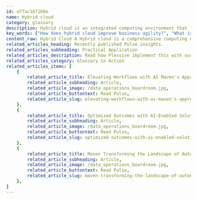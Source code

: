 ```yaml
---
id: e77ac167168e
name: Hybrid cloud
category: glossary
description: Hybrid cloud is an integrated computing environment that fuses on-premise, private, and public clouds to provide superior business agility, enabling enterprises to seamlessly manage data, applications, and IT processes while navigating the complexities of digital transformation.
key_words: ["How does hybrid cloud improve business agility?", "What is hybrid cloud computing environment?", "Why is hybrid cloud important for digital transformation?", "How does hybrid cloud support customer experience?", "What are the competitive advantages of hybrid cloud?", "What challenges come with implementing a hybrid cloud strategy?", "How does hybrid cloud facilitate the transition of legacy applications?", "How can hybrid cloud modernize core business platforms?", "What are the resource challenges in adopting hybrid cloud?", "How does Maven Technologies assist with hybrid cloud integration?"]
content_raw: Hybrid Cloud A Hybrid cloud is a comprehensive computing environment that harmoniously utilises a mix of on-premise, private cloud, and public cloud services. This optimised combination houses an organization’s data and applications, shifting the paradigm of how infrastructure and applications are deployed. This new approach has emerged from the continued digital transformation of businesses, offering improved business agility and effective support for customer experience and competitive advantage-focused business priorities. The core business benefit of a hybrid cloud is its ability to offer unmatched agility, accelerating an enterprise's ability to adapt, pivot and transfer data and applications as required. This adaptive environment facilitates seamless, secure orchestration of workloads across a diverse range of cloud landing zones. Therefore, a hybrid cloud-based strategy can spearhead the efficient transition of legacy applications, modernisation of core platforms, and creation of an agile IT backbone to support future workflows and processes. However, the journey to implement an effective hybrid cloud strategy comes with its unique set of challenges. These hurdles include strained resources, delivery delays, dependencies on legacy infrastructure, and most crucially, lack of strategic business and technical partnerships. Many organizations find themselves struggling to bridge the gap between what optimally should be done versus what actually can be done. The primary culprit for this disparity is the scarcity of appropriate resources like technically proficient IT staff and required technologies. Despite these challenges, Maven Technologies is perfectly poised to help your business navigate through this complex journey. Our pool of experienced professionals will enable you to leverage the business benefit of hybrid cloud technology. We work in tandem with your vision and business objectives to develop customised, scalable, and efficient solutions, while overcoming obstacles and delivering value. Unlock productivity and reshape your business for the modern world with Maven Technologies' reliable, elite technology solutions.
related_articles_heading: Recently published Pulse insights.
related_articles_subheading: Practical Application
related_articles_description: Read how Plexsive implement this with our clients.
related_articles_category: Glossary in Action
related_articles_items: [
	{
		related_article_title: Elevating Workflows with AI Maven's Approach,
		related_article_subheading: Article,
		related_article_image: /data_operations_boardroom.jpg,
		related_article_buttontext: Read Pulse,
		related_article_slug: elevating-workflows-with-ai-maven's-approach
	},
	{
		related_article_title: Optimized Outcomes with AI-Enabled Solutions,
		related_article_subheading: Article,
		related_article_image: /data_operations_boardroom.jpg,
		related_article_buttontext: Read Pulse,
		related_article_slug: optimized-outcomes-with-ai-enabled-solutions
	},
	{
		related_article_title: Maven Transforming the Landscape of Autonomous Vehicles,
		related_article_subheading: Article,
		related_article_image: /data_operations_boardroom.jpg,
		related_article_buttontext: Read Pulse,
		related_article_slug: maven-transforming-the-landscape-of-autonomous-vehicles
	},
]
---
```

